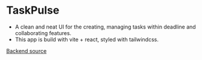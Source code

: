 # TaskPulse

- A clean and neat UI for the creating, managing tasks within deadline and collaborating features.
- This app is build with vite + react, styled with tailwindcss.

[Backend source](https://github.com/Ajay-CKT/be-TaskPulse)
